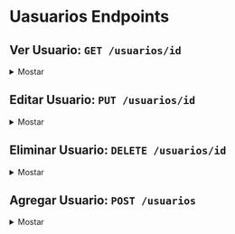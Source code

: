 # Uasuarios Endpoints

## Ver Usuario: `GET /usuarios/id`
  <details>
    <summary>Mostar</summary>

  Nos trae la información detallada de un usuario en especifico

  ### Parámetros de URL
  - `{id}` (obligatorio): Identificador único del usuario que se desea recuperar.

  ### Ejemplo de Solicitud
  ```http
    GET /usuarios/123
  ```

  ### Respuesta Exitosa (Código 200 OK)
  ```json
    {
      "Id_Usuario": 0,
      "Nombre": "",
      "Apellidos": "",
      "Creado": "0001-01-01T00:00:00Z",
      "Actualizado": "0001-01-01T00:00:00Z",
      "Cumpleanos": "0001-01-01T00:00:00Z",
      "Imagen": ""
    }
  ```

  ### Respuestas de Errores Posibles
 
  - Código 400 Bad Request:
    ```json
      {
      "errno": 400,
      "error": "bad_request",
      "error_description": "Dato ${%d} invalido."
      }
    ```

  - Código 401 Unauthorized:
    ```json
      {
      "errno": 401,
      "error": "unauthorized",
      "error_description": "Tienes que registrarte para realizar la solicit"
      }
    ```

  - Código 403 Forbidden:
    ```json
      {
      "errno": 403,
      "error": "forbidden",
      "error_description": "No tiens permisos para realizar la solicit"
      }
    ```

  - Código 404 Not Found:
    ```json
      {
      "errno": 404,
      "error": "not_found",
      "error_description": "No se encontró el Uasuario."
      }
    ```

  - Código 500 Internal Server Error:
    ```json
      {
      "errno": 500,
      "error": "internal_error",
      "error_description": "Ocurrió un problema para procesar la solicitud"
      }
    ``` 

</details>



  </details>



## Editar Usuario: `PUT /usuarios/id`
<details>
  <summary>Mostar</summary>

  Nos permitira poder editar la información un usuario 

  ### Parámetros de URL
  - `{id}` (obligatorio): Identificador único del tema que se desea recuperar.

  ### Ejemplo de Solicitud
  ```http
    PUT /usuarios/123  
  ```
  ```json
    {
      "Nombre": "",
      "Apellidos": "",
      "Imagen": ""
    }
  ```

  ### Respuesta Exitosa (Código 200 OK)
  ```json
  {
    "Id_Usuario": 0,
    "Nombre": "",
    "Apellidos": "",
    "Creado": "0001-01-01T00:00:00Z",
    "Actualizado": "0001-01-01T00:00:00Z",
    "Cumpleanos": "0001-01-01T00:00:00Z",
    "Imagen": ""
  }
  ```

  ### Respuestas de Errores Posibles
 
  - Código 400 Bad Request:
    ```json
      {
      "errno": 400,
      "error": "bad_request",
      "error_description": "Dato ${%d} invalido."
      }
    ```

  - Código 401 Unauthorized:
    ```json
      {
      "errno": 401,
      "error": "unauthorized",
      "error_description": "Tienes que registrarte para realizar la solicit"
      }
    ```

  - Código 403 Forbidden:
    ```json
      {
      "errno": 403,
      "error": "forbidden",
      "error_description": "No tiens permisos para realizar la solicit"
      }
    ```

  - Código 404 Not Found:
    ```json
      {
      "errno": 404,
      "error": "not_found",
      "error_description": "No se encontró el Uasuario."
      }
    ```

  - Código 500 Internal Server Error:
    ```json
      {
      "errno": 500,
      "error": "internal_error",
      "error_description": "Ocurrió un problema para procesar la solicitud"
      }
    ``` 

</details>



## Eliminar Usuario: `DELETE /usuarios/id`
<details>
  <summary>Mostar</summary>

  eliminar el usuario espesificado

  ### Parámetros de URL
  - `{id}` (obligatorio): Identificador único del tema que se desea recuperar.

  ### Ejemplo de Solicitud
  ```http
    DELETE /usuarios/123
  ```

  ### Respuesta Exitosa (204 No Content)
  ```json

  ```

  ### Respuestas de Errores Posibles
 
  - Código 400 Bad Request:
    ```json
      {
      "errno": 400,
      "error": "bad_request",
      "error_description": "Dato ${%d} invalido."
      }
    ```

  - Código 401 Unauthorized:
    ```json
      {
      "errno": 401,
      "error": "unauthorized",
      "error_description": "Tienes que registrarte para realizar la solicit"
      }
    ```

  - Código 403 Forbidden:
    ```json
      {
      "errno": 403,
      "error": "forbidden",
      "error_description": "No tiens permisos para realizar la solicit"
      }
    ```

  - Código 404 Not Found:
    ```json
      {
      "errno": 404,
      "error": "not_found",
      "error_description": "No se encontró el Uasuario."
      }
    ```

  - Código 500 Internal Server Error:
    ```json
      {
      "errno": 500,
      "error": "internal_error",
      "error_description": "Ocurrió un problema para procesar la solicitud"
      }
    ``` 

</details>




## Agregar Usuario: `POST /usuarios`
<details>
  <summary>Mostar</summary>

  Nos permitira crear un nuevo usuario

  ### Ejemplo de Solicitud
  ```http
    POST /usuarios
  ```
  ```json
    {
    "Nombre": "",
    "Apellidos": "",
    "Cumpleanos": "0001-01-01T00:00:00Z",
    "Imagen": ""
    }
  ```

  ### Respuesta Exitosa (Código 201 Created)
  ```json
    {
    "Id_Usuario": 0,
    "Nombre": "",
    "Apellidos": "",
    "Creado": "0001-01-01T00:00:00Z",
    "Actualizado": "0001-01-01T00:00:00Z",
    "Cumpleanos": "0001-01-01T00:00:00Z",
    "Imagen": ""
    }
  ```

  ### Respuestas de Errores Posibles
 
  - Código 400 Bad Request:
    ```json
      {
      "errno": 400,
      "error": "bad_request",
      "error_description": "Dato ${%d} invalido."
      }
    ```

  - Código 401 Unauthorized:
    ```json
      {
      "errno": 401,
      "error": "unauthorized",
      "error_description": "Tienes que registrarte para realizar la solicit"
      }
    ```

  - Código 403 Forbidden:
    ```json
      {
      "errno": 403,
      "error": "forbidden",
      "error_description": "No tiens permisos para realizar la solicit"
      }
    ```

  - Código 404 Not Found:
    ```json
      {
      "errno": 404,
      "error": "not_found",
      "error_description": "No se encontró el Uasuario."
      }
    ```

  - Código 500 Internal Server Error:
    ```json
      {
      "errno": 500,
      "error": "internal_error",
      "error_description": "Ocurrió un problema para procesar la solicitud"
      }
    ``` 

</details>




